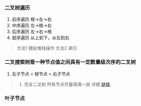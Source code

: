 ### 二叉树遍历
1. 前序遍历   根->左->右
2. 中序遍历   左->根->右
3. 后序遍历   左->右->根
4. 层序遍历   从上到下，从左到右
> 方法1 模拟堆栈操作
> 方法2 递归
### 二叉搜索树是一种节点值之间具有一定数量级次序的二叉树

1. 左子节点 < 根节点 < 右子节点
> 1. 完全二叉树 所有节点尽量填满一层
> 详细 [链接](https://www.jianshu.com/p/ff4b93b088eb);

### 叶子节点
